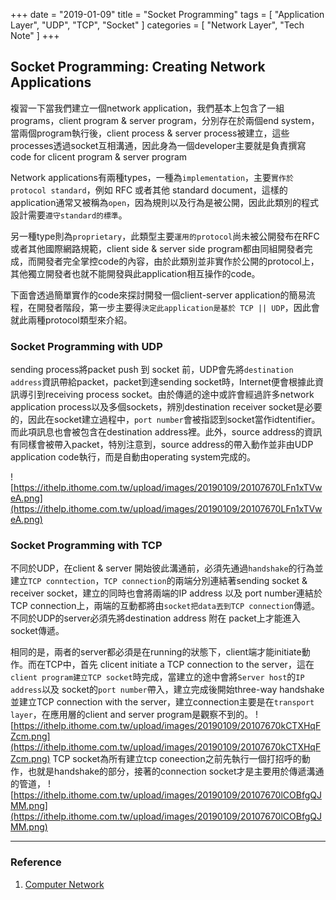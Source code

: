 +++
date = "2019-01-09"
title = "Socket Programming"
tags = [
  "Application Layer",
  "UDP",
  "TCP",
  "Socket"
]
categories = [
  "Network Layer",
  "Tech Note"
]
+++

## Socket Programming: Creating Network Applications

  複習一下當我們建立一個network application，我們基本上包含了一組programs，client program & server program，分別存在於兩個end system，當兩個program執行後，client process & server process被建立，這些processes透過socket互相溝通，因此身為一個developer主要就是負責撰寫code for clicent program & server program

  Network applications有兩種types，一種為`implementation`，主要`實作於protocol standard`，例如 RFC 或者其他 standard document，這樣的application通常又被稱為`open`，因為規則以及行為是被公開，因此此類別的程式設計需要`遵守standard的標準`。

 另一種type則為`proprietary`，此類型主要`運用的protocol`尚未被公開發布在RFC或者其他國際網路規範，client side & server side program都由同組開發者完成，而開發者完全掌控code的內容，由於此類別並非實作於公開的protocol上，其他獨立開發者也就不能開發與此application相互操作的code。

 下面會透過簡單實作的code來探討開發一個client-server application的簡易流程，在開發者階段，第一步主要得`決定此application是基於 TCP || UDP`，因此會就此兩種protocol類型來介紹。

### Socket Programming with UDP

  sending process將packet push 到 socket 前，UDP會先將`destination address`資訊帶給packet，packet到達sending socket時，Internet便會根據此資訊導引到receiving process socket。由於傳遞的途中或許會經過許多network application process以及多個sockets，辨別destination receiver socket是必要的，因此在socket建立過程中，`port number`會被指認到socket當作idtentifier。而此項訊息也會被包含在destination address裡。此外，source address的資訊有同樣會被帶入packet，特別注意到，source address的帶入動作並非由UDP application code執行，而是自動由operating system完成的。

  ![https://ithelp.ithome.com.tw/upload/images/20190109/20107670LFn1xTVweA.png](https://ithelp.ithome.com.tw/upload/images/20190109/20107670LFn1xTVweA.png)
### Socket Programming with TCP

  不同於UDP，在client & server 開始彼此溝通前，必須先通過`handshake`的行為並建立`TCP conntection`，`TCP connection`的兩端分別連結著sending socket & receiver socket，建立的同時也會將兩端的IP address 以及 port number連結於TCP connection上，兩端的互動都將由`socket把data丟到TCP connection`傳遞。不同於UDP的server必須先將destination address 附在 packet上才能進入socket傳遞。

  相同的是，兩者的server都必須是在running的狀態下，client端才能initiate動作。而在TCP中，首先 clicent initiate a TCP connection to the server，這在`client program建立TCP socket`時完成，當建立的途中會將`Server host`的`IP address`以及 socket的`port number`帶入，建立完成後開始three-way handshake並建立TCP connection with the server，建立connection主要是在`transport layer`，在應用層的client and server program是觀察不到的。
  ![https://ithelp.ithome.com.tw/upload/images/20190109/20107670kCTXHqFZcm.png](https://ithelp.ithome.com.tw/upload/images/20190109/20107670kCTXHqFZcm.png)
  TCP socket為所有建立tcp coneection之前先執行一個打招呼的動作，也就是handshake的部分，接著的connection socket才是主要用於傳遞溝通的管道，
  ![https://ithelp.ithome.com.tw/upload/images/20190109/20107670lCOBfgQJMM.png](https://ithelp.ithome.com.tw/upload/images/20190109/20107670lCOBfgQJMM.png)

***

### Reference
1.  [Computer Network](https://www.pearson.com/us/higher-education/product/Kurose-Computer-Networking-A-Top-Down-Approach-6th-Edition/9780132856201.html)